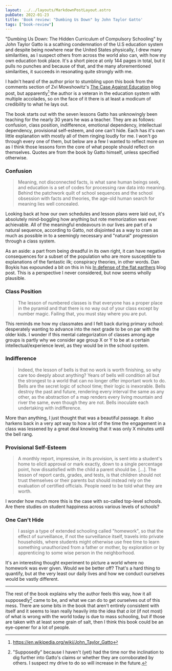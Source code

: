 ```yaml
---
layout: ../../layouts/MarkdownPostLayout.astro
pubDate: 2022-01-23
title: 'Book review: "Dumbing Us Down" by John Taylor Gatto'
tags: ["book-review"]
---
```

"Dumbing Us Down: The Hidden Curriculum of Compulsory Schooling" by John Taylor Gatto is a scathing condemnation of the U.S education system and despite being nowhere near the United States physically, I drew many similarities, as I suspect others from across the world also can, with how my own education took place. It's a short piece at only 144 pages in total, but it pulls no punches and because of that, and the many aforementioned similarities, it succeeds in resonating quite strongly with me.

I hadn't heard of the author prior to stumbling upon this book from the comments section of Zvi Mowshowitz's [The Case Against Education](https://thezvi.wordpress.com/2018/04/15/the-case-against-education/ "Zvi Mowshowitz: The Case Against Education") blog post, but apparently[^1] the author is a veteran in the education system with multiple accolades, so on the face of it there is at least a modicum of credibility to what he lays out.

The book starts out with the seven lessons Gatto has unknowingly been teaching for the nearly 30 years he was a teacher. They are as follows: confusion, class position, indifference, emotional dependency, intellectual dependency, provisional self-esteem, and one can't hide. Each has it's own little explanation with mostly all of them ringing loudly for me. I won't go through every one of them, but below are a few I wanted to reflect more on as I think those lessons form the core of what people should reflect on themselves. Quotes are from the book by Gatto himself, unless specified otherwise.

### Confusion

> Meaning, not disconnected facts, is what sane human beings seek, and education is a set of codes for processing raw data into meaning. Behind the patchwork quilt of school sequences and the school obsession with facts and theories, the age-old human search for meaning lies well concealed.

Looking back at how our own schedules and lesson plans were laid out, it's absolutely mind-boggling how anything but rote memorization was ever achievable. All of the meaningful endeavours in our lives are part of a natural sequence, according to Gatto, not disjointed as a way to cram as much as possible in to a seemingly necessary and "natural" progression through a class system.

As an aside: a part from being dreadful in its own right, it can have negative consequences for a subset of the population who are more susceptible to explanations of the fantastic ilk; conspiracy theories, in other words. Dan Boykis has expounded a bit on this in his [In defense of the flat earthers](http://danboykis.com/posts/flat-earth/ "Dan Boykis: In defense of the flat earthers") blog post. This is a perspective I never considered, but now seems wholly plausible.

### Class Position

> The lesson of numbered classes is that everyone has a proper place in the pyramid and that there is no way out of your class except by number magic. Failing that, you must stay where you are put.

This reminds me how my classmates and I felt back during primary school: desperately wanting to advance into the next grade to be on par with the older kids. I wonder if this mental categorization of classes among age groups is partly why we consider age group X or Y to be at a certain intellectual/experience level, as they would be in the school system.

### Indifference

> Indeed, the lesson of bells is that no work is worth finishing, so why care too deeply about anything? Years of bells will condition all but the strongest to a world that can no longer offer important work to do. Bells are the secret logic of school time; their logic is inexorable. Bells destroy the past and future, rendering every interval the same as any other, as the abstraction of a map renders every living mountain and river the same, even though they are not. Bells inoculate each undertaking with indifference.

More than anything, I just thought that was a beautiful passage. It also harkens back in a very apt way to how a lot of the time the engagement in a class was lessened by a great deal knowing that it was only X minutes until the bell rang.

### Provisional Self-Esteem

> A monthly report, impressive, in its provision, is sent into a student's home to elicit approval or mark exactly, down to a single percentage point, how dissatisfied with the child a parent should be. \[...\]. The lesson of report cards, grades, and tests, is that children should not trust themselves or their parents but should instead rely on the evaluation of certified officials. People need to be told what they are worth.

I wonder how much more this is the case with so-called top-level schools. Are there studies on student happiness across various levels of schools?

### One Can't Hide

> I assign a type of extended schooling called "homework", so that the effect of surveillance, if not the surveillance itself, travels into private households, where students might otherwise use free time to learn something unauthorized from a father or mother, by exploration or by apprenticing to some wise person in the neighborhood.

It's an interesting thought experiment to picture a world where no homework was ever given. Would we be better off? That's a hard thing to quantify, but at the very least our daily lives and how we conduct ourselves would be vastly different.

***

The rest of the book explains why the author feels this way, how it all supposedly[^2] came to be, and what we can do to get ourselves out of this mess. There are some bits in the book that aren't entirely consistent with itself and it seems to lean really heavily into the idea that _a lot_ (if not most) of what is wrong with the world today is due to mass schooling, but if those are taken with at least some grain of salt, then I think this book could be an eye-opener for a lot of people.

[^1]: https://en.wikipedia.org/wiki/John_Taylor_Gatto
[^2]: "Supposedly" because I haven't (yet) had the time nor the inclination to dig further into Gatto's claims or whether they are corroborated by others. I suspect my drive to do so will increase in the future.
